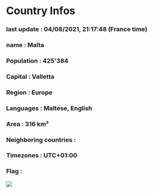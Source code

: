 # Country  Infos
### last update : 04/08/2021, 21:17:48 (France time)

### name : Malta
### Population : 425'384
### Capital : Valletta
### Region : Europe
### Languages : Maltese, English
### Area : 316 km²
### Neighboring countries : 
### Timezones : UTC+01:00

### Flag :
![](https://restcountries.eu/data/mlt.svg)